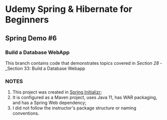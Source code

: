 # Udemy Spring & Hibernate for Beginners
## Spring Demo #6
### Build a Database WebApp

This branch contains code that demonstrates topics covered in _Section 28_ - _Section 33: Build a Database Webapp

### NOTES
1. This project was created in [Spring Initializr](https://start.spring.io);
2. It is configured as a Maven project, uses Java 11, has WAR packaging, and has a Spring Web dependency;
3. I did not follow the instructor's package structure or naming conventions.